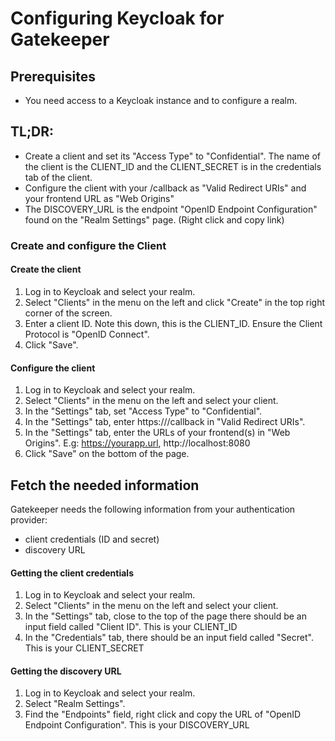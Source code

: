 # Configuring Keycloak for Gatekeeper

## Prerequisites
- You need access to a Keycloak instance and to configure a realm.

## TL;DR:
- Create a client and set its "Access Type" to "Confidential". The name of the client is the CLIENT_ID and the CLIENT_SECRET is in the credentials tab of the client.
- Configure the client with your <gatekeeper url>/callback as "Valid Redirect URIs" and your frontend URL as "Web Origins"
- The DISCOVERY_URL is the endpoint "OpenID Endpoint Configuration" found on the "Realm Settings" page. (Right click and copy link)

### Create and configure the Client

#### Create the client
1. Log in to Keycloak and select your realm.
2. Select "Clients" in the menu on the left and click "Create" in the top right corner of the screen.
3. Enter a client ID. Note this down, this is the CLIENT_ID. Ensure the Client Protocol is "OpenID Connect".
4. Click "Save".

#### Configure the client
1. Log in to Keycloak and select your realm.
2. Select "Clients" in the menu on the left and select your client.
3. In the "Settings" tab, set "Access Type" to "Confidential".
4. In the "Settings" tab, enter https://<your gatekeeper url>/callback in "Valid Redirect URIs".
5. In the "Settings" tab, enter the URLs of your frontend(s) in "Web Origins". E.g: https://yourapp.url, http://localhost:8080
6. Click "Save" on the bottom of the page.


## Fetch the needed information
Gatekeeper needs the following information from your authentication provider:
- client credentials (ID and secret)
- discovery URL

#### Getting the client credentials
1. Log in to Keycloak and select your realm.
2. Select "Clients" in the menu on the left and select your client.
3. In the "Settings" tab, close to the top of the page there should be an input field called "Client ID". This is your CLIENT_ID
4. In the "Credentials" tab, there should be an input field called "Secret". This is your CLIENT_SECRET

#### Getting the discovery URL
1. Log in to Keycloak and select your realm.
2. Select "Realm Settings".
3. Find the "Endpoints" field, right click and copy the URL of "OpenID Endpoint Configuration". This is your DISCOVERY_URL
